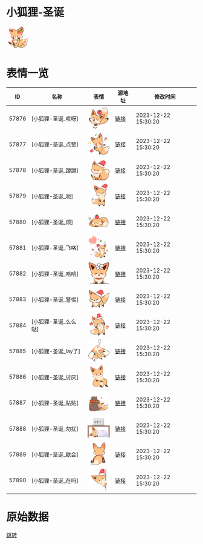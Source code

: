 # 小狐狸-圣诞

<img src="./cover.png" height="60" alt="cover" />

# 表情一览

|ID|名称|表情|源地址|修改时间|
|----|----|----|----|----|
|57876|[小狐狸-圣诞_哎呀]|<img src="./pic/057876_%5B小狐狸-圣诞_哎呀%5D.png" height="60" alt="哎呀"/>|[链接](https://i0.hdslb.com/bfs/garb/91e590fe0b0438e3d775974db618dd09a4d4f07f.png)|2023-12-22 15:30:20|
|57877|[小狐狸-圣诞_点赞]|<img src="./pic/057877_%5B小狐狸-圣诞_点赞%5D.png" height="60" alt="点赞"/>|[链接](https://i0.hdslb.com/bfs/garb/3cdae6eb0aabcf6a836ee5de6f91f2e525fc7009.png)|2023-12-22 15:30:20|
|57878|[小狐狸-圣诞_蹲蹲]|<img src="./pic/057878_%5B小狐狸-圣诞_蹲蹲%5D.png" height="60" alt="蹲蹲"/>|[链接](https://i0.hdslb.com/bfs/garb/744f7e0918258cd4d061ad5d266cd0aa6fee7fc5.png)|2023-12-22 15:30:20|
|57879|[小狐狸-圣诞_呃]|<img src="./pic/057879_%5B小狐狸-圣诞_呃%5D.png" height="60" alt="呃"/>|[链接](https://i0.hdslb.com/bfs/garb/aa631f3a39107a4fb939f26d13d9820563297843.png)|2023-12-22 15:30:20|
|57880|[小狐狸-圣诞_烦]|<img src="./pic/057880_%5B小狐狸-圣诞_烦%5D.png" height="60" alt="烦"/>|[链接](https://i0.hdslb.com/bfs/garb/4d893799739c2063197e1e47ff4d76ef1eae4721.png)|2023-12-22 15:30:20|
|57881|[小狐狸-圣诞_飞咯]|<img src="./pic/057881_%5B小狐狸-圣诞_飞咯%5D.png" height="60" alt="飞咯"/>|[链接](https://i0.hdslb.com/bfs/garb/7ba27e59d6d8cb78972e8a2180cfedafbfd25a42.png)|2023-12-22 15:30:20|
|57882|[小狐狸-圣诞_哈哈]|<img src="./pic/057882_%5B小狐狸-圣诞_哈哈%5D.png" height="60" alt="哈哈"/>|[链接](https://i0.hdslb.com/bfs/garb/a23de745cf23dc9ef53f89627d2146a28c4e753d.png)|2023-12-22 15:30:20|
|57883|[小狐狸-圣诞_警惕]|<img src="./pic/057883_%5B小狐狸-圣诞_警惕%5D.png" height="60" alt="警惕"/>|[链接](https://i0.hdslb.com/bfs/garb/8a48a42267ab241e4c255bb257ddbe54c80331df.png)|2023-12-22 15:30:20|
|57884|[小狐狸-圣诞_么么哒]|<img src="./pic/057884_%5B小狐狸-圣诞_么么哒%5D.png" height="60" alt="么么哒"/>|[链接](https://i0.hdslb.com/bfs/garb/9881163f548a9c03a24087aa07e917acd94918aa.png)|2023-12-22 15:30:20|
|57885|[小狐狸-圣诞_lay了]|<img src="./pic/057885_%5B小狐狸-圣诞_lay了%5D.png" height="60" alt="lay了"/>|[链接](https://i0.hdslb.com/bfs/garb/d1b3dd9a39be90cf67a510e914df52ac4b579c57.png)|2023-12-22 15:30:20|
|57886|[小狐狸-圣诞_讨厌]|<img src="./pic/057886_%5B小狐狸-圣诞_讨厌%5D.png" height="60" alt="讨厌"/>|[链接](https://i0.hdslb.com/bfs/garb/2dc66417ff9daf81ee02eaab7e6ac913de0fca14.png)|2023-12-22 15:30:20|
|57887|[小狐狸-圣诞_贴贴]|<img src="./pic/057887_%5B小狐狸-圣诞_贴贴%5D.png" height="60" alt="贴贴"/>|[链接](https://i0.hdslb.com/bfs/garb/70bba33c6a5d87ace764e61e1aa0c84a2adb10c8.png)|2023-12-22 15:30:20|
|57888|[小狐狸-圣诞_勿扰]|<img src="./pic/057888_%5B小狐狸-圣诞_勿扰%5D.png" height="60" alt="勿扰"/>|[链接](https://i0.hdslb.com/bfs/garb/26b6cb7e7eac5dacb82553308b9fe60de263789f.png)|2023-12-22 15:30:20|
|57889|[小狐狸-圣诞_歇会]|<img src="./pic/057889_%5B小狐狸-圣诞_歇会%5D.png" height="60" alt="歇会"/>|[链接](https://i0.hdslb.com/bfs/garb/e6e1f79e496e145fab9c0647650fe6f2c70b818a.png)|2023-12-22 15:30:20|
|57890|[小狐狸-圣诞_在吗]|<img src="./pic/057890_%5B小狐狸-圣诞_在吗%5D.png" height="60" alt="在吗"/>|[链接](https://i0.hdslb.com/bfs/garb/c8c758bcc51dcc7b7981cab34f5212a0f016f5b7.png)|2023-12-22 15:30:20|

# 原始数据

[跳转](./raw.json)


